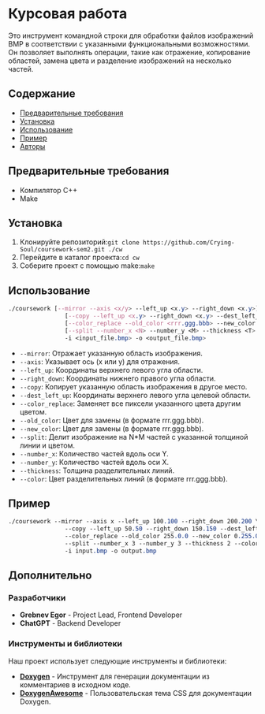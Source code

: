# Курсовая работа

Это инструмент командной строки для обработки файлов изображений BMP в соответствии с указанными функциональными возможностями. Он позволяет выполнять операции, такие как отражение, копирование областей, замена цвета и разделение изображений на несколько частей.

## Содержание
- [Предварительные требования](#предварительные-требования)
- [Установка](#установка)
- [Использование](#использование)
- [Пример](#пример)
- [Авторы](#авторы)

<a name="предварительные-требования"></a> 

## Предварительные требования

- Компилятор C++
- Make

<a name="установка"></a> 

## Установка

1. Клонируйте репозиторий:`git clone https://github.com/Crying-Soul/coursework-sem2.git ./cw`
2. Перейдите в каталог проекта:`cd cw`
3. Соберите проект с помощью make:`make`
<a name="использование"></a> 

## Использование
```css
./coursework [--mirror --axis <x/y> --left_up <x.y> --right_down <x.y>] \
                [--copy --left_up <x.y> --right_down <x.y> --dest_left_up <x.y>] \
                [--color_replace --old_color <rrr.ggg.bbb> --new_color <rrr.ggg.bbb>] \
                [--split --number_x <N> --number_y <M> --thickness <T> --color <rrr.ggg.bbb>] \
                -i <input_file.bmp> -o <output_file.bmp>
```

- `--mirror`: Отражает указанную область изображения.
- `--axis`: Указывает ось (x или y) для отражения.
- `--left_up`: Координаты верхнего левого угла области.
- `--right_down`: Координаты нижнего правого угла области.
- `--copy`: Копирует указанную область изображения в другое место.
- `--dest_left_up`: Координаты верхнего левого угла целевой области.
- `--color_replace`: Заменяет все пиксели указанного цвета другим цветом.
- `--old_color`: Цвет для замены (в формате rrr.ggg.bbb).
- `--new_color`: Цвет для замены (в формате rrr.ggg.bbb).
- `--split`: Делит изображение на N*M частей с указанной толщиной линии и цветом.
- `--number_x`: Количество частей вдоль оси Y.
- `--number_y`: Количество частей вдоль оси X.
- `--thickness`: Толщина разделительных линий.
- `--color`: Цвет разделительных линий (в формате rrr.ggg.bbb).

<a name="example"></a>

## Пример
```css
./coursework --mirror --axis x --left_up 100.100 --right_down 200.200 \
                --copy --left_up 50.50 --right_down 150.150 --dest_left_up 300.300 \
                --color_replace --old_color 255.0.0 --new_color 0.255.0 \
                --split --number_x 3 --number_y 3 --thickness 2 --color 0.0.255 \
                -i input.bmp -o output.bmp
```
<a name="credits"></a> 

## Дополнительно

### Разработчики

- **Grebnev Egor** - Project Lead, Frontend Developer
- **ChatGPT** - Backend Developer

### Инструменты и библиотеки

Наш проект использует следующие инструменты и библиотеки:

- **[Doxygen](https://doxygen.nl)** - Инструмент для генерации документации из комментариев в исходном коде.
- **[DoxygenAwesome](https://github.com/jothepro/doxygen-awesome-css)** - Пользовательская тема CSS для документации Doxygen.
